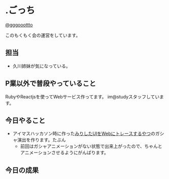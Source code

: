 # .ごっち

[@gggooottto](https://twitter.com/gggooottto)

このもくもく会の運営をしています。

## 担当

- 久川姉妹が気になっている。

## P業以外で普段やっていること

RubyやReactjsを使ってWebサービス作ってます。
im@studyスタッフしています。

## 今日やること

- アイマスハッカソン時に作った[みりしたUIをWebにトレースするやつ](https://medium.com/@gggooottto/%E3%82%A2%E3%82%A4%E3%83%9E%E3%82%B9%E3%83%8F%E3%83%83%E3%82%AB%E3%82%BD%E3%83%B3%E3%81%A7%E3%83%9F%E3%83%AA%E3%82%B7%E3%82%BF%E3%81%AEui%E3%82%92%E4%BD%9C%E3%81%A3%E3%81%9F%E3%81%8A%E8%A9%B1-77d68d167155)のガシャ演出を作ります。たぶん
  - 前回はガシャアニメーションがない状態で出来上がったので、ちゃんとアニメーションさせるようにがんばります。

## 今日の成果

